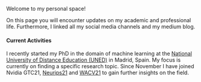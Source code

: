 Welcome to my personal space! 

On this page you will encounter updates on my academic and professional life. 
Furthermore, I linked all my social media channels and my medium blog. 


#### Current Activities
I recently started my PhD in the domain of machine learning at the [National University of Distance Education (UNED)](https://www.uned.es/universidad/inicio/en/) in Madrid, Spain.
My focus is currently on finding a specific research topic. Since November I have joined Nvidia GTC21, [Neurips21](https://nips.cc/Conferences/2021) and 
[WACV21](https://wacv2021.thecvf.com/home) to gain further insights on the field.
